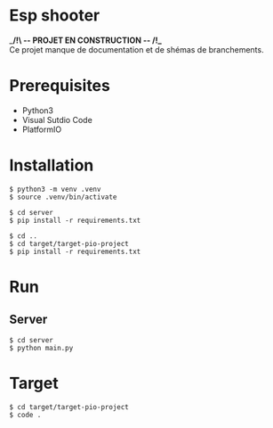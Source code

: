 # Esp shooter

___/!\ -- PROJET EN CONSTRUCTION -- /!\___  
Ce projet manque de documentation et de shémas de branchements.


# Prerequisites

* Python3
* Visual Sutdio Code
* PlatformIO

# Installation

```
$ python3 -m venv .venv
$ source .venv/bin/activate

$ cd server
$ pip install -r requirements.txt

$ cd ..
$ cd target/target-pio-project
$ pip install -r requirements.txt
```

# Run

## Server

```
$ cd server
$ python main.py
```

# Target

```
$ cd target/target-pio-project
$ code .
```
